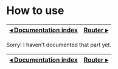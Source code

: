 # How to use

[◂ Documentation index](index.md) | [Router ▸](02-router.md)
-- | --

Sorry! I haven't documented that part yet.

[◂ Documentation index](index.md) | [Router ▸](02-router.md)
-- | --
